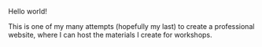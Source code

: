 Hello world!

This is one of my many attempts (hopefully my last) to create a professional website, where I can host the materials I create for workshops.
